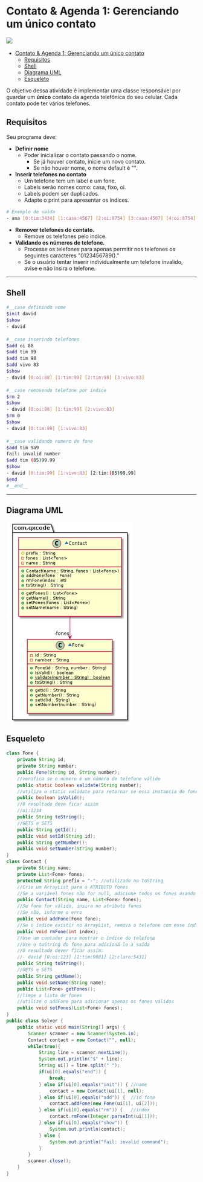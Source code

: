 # Contato & Agenda 1: Gerenciando um único contato
![](figura.jpg)

<!--TOC_BEGIN-->
- [Contato & Agenda 1: Gerenciando um único contato](#contato--agenda-1-gerenciando-um-único-contato)
  - [Requisitos](#requisitos)
  - [Shell](#shell)
  - [Diagrama UML](#diagrama-uml)
  - [Esqueleto](#esqueleto)
<!--TOC_END-->


O objetivo dessa atividade é implementar uma classe responsável por guardar um **único** contato da agenda telefônica do seu celular. Cada contato pode ter vários telefones.

## Requisitos
Seu programa deve:

- **Definir nome**
    - Poder inicializar o contato passando o nome.
        - Se já houver contato, inicie um novo contato.
        - Se não houver nome, o nome default é "".
- **Inserir telefones no contato** 
    - Um telefone tem um label e um fone.
    - Labels serão nomes como: casa, fixo, oi.
    - Labels podem ser duplicados.
    - Adapte o print para apresentar os índices.
```sh
# Exemplo de saída
- ana [0:tim:3434] [1:casa:4567] [2:oi:8754] [3:casa:4567] [4:oi:8754]
```

- **Remover telefones do contato.**    
    - Remove os telefones pelo indice.
- **Validando os números de telefone.**
    - Processe os telefones para apenas permitir nos telefones os seguintes caracteres "0123456789()."
    - Se o usuário tentar inserir individualmente um telefone invalido, avise e não insira o telefone.

***
## Shell

```bash
#__case definindo nome
$init david
$show
- david

#__case inserindo telefones
$add oi 88
$add tim 99
$add tim 98
$add vivo 83
$show
- david [0:oi:88] [1:tim:99] [2:tim:98] [3:vivo:83]

#__case removendo telefone por indice
$rm 2
$show
- david [0:oi:88] [1:tim:99] [2:vivo:83]
$rm 0
$show
- david [0:tim:99] [1:vivo:83]

#__case validando numero de fone
$add tim 9a9
fail: invalid number
$add tim (85)99.99
$show
- david [0:tim:99] [1:vivo:83] [2:tim:(85)99.99]
$end
#__end__
```

***
## Diagrama UML
![](diagrama.png)


## Esqueleto

<!--FILTER Solver.java java-->
```java
class Fone {
    private String id;
    private String number;
    public Fone(String id, String number);
    //verifica se o número é um número de telefone válido
    public static boolean validate(String number);
    //utiliza o static validate para retornar se essa instancia do fone é valida
    public boolean isValid();
    //O resultado deve ficar assim
    //oi:1234
    public String toString();
    //GETS e SETS
    public String getId();
    public void setId(String id);
    public String getNumber();
    public void setNumber(String number);
}
class Contact {
    private String name;
    private List<Fone> fones;
    protected String prefix = "-"; //utilizado no toString
    //Crie um ArrayList para o ATRIBUTO fones
    //Se a variável fones não for null, adicione todos os fones usando o método addFone
    public Contact(String name, List<Fone> fones);
    //Se fone for válido, insira no atributo fones
    //Se não, informe o erro
    public void addFone(Fone fone);
    //Se o índice existir no ArrayList, remova o telefone com esse índice
    public void rmFone(int index);
    //Use um contador para mostrar o índice do telefone
    //Use o toString do fone para adicioná-lo à saída
    //O resultado dever ficar assim:
    //- david [0:oi:123] [1:tim:9081] [2:claro:5431]
    public String toString();
    //GETS e SETS
    public String getName();
    public void setName(String name);
    public List<Fone> getFones();
    //limpe a lista de fones
    //utilize o addFone para adicionar apenas os fones válidos
    public void setFones(List<Fone> fones);
}
public class Solver {
    public static void main(String[] args) {
        Scanner scanner = new Scanner(System.in);
        Contact contact = new Contact("", null);
        while(true){
            String line = scanner.nextLine();
            System.out.println("$" + line);
            String ui[] = line.split(" ");
            if(ui[0].equals("end")) {
                break;
            } else if(ui[0].equals("init")) { //name
                contact = new Contact(ui[1], null);
            } else if(ui[0].equals("add")) {  //id fone
                contact.addFone(new Fone(ui[1], ui[2]));
            } else if(ui[0].equals("rm")) {   //index
                contact.rmFone(Integer.parseInt(ui[1]));
            } else if(ui[0].equals("show")) {
                System.out.println(contact);
            } else {
                System.out.println("fail: invalid command");
            }
        }
        scanner.close();
    }
}
```
<!--FILTER_END-->